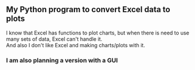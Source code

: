 ## My Python program to convert Excel data to plots

I know that Excel has functions to plot charts, but when there is need to use many sets of data, Excel can't handle it.<br>
And also I don't like Excel and making charts/plots with it.

### I am also planning a version with a GUI